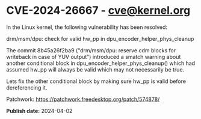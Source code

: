 # CVE-2024-26667 - cve@kernel.org

In the Linux kernel, the following vulnerability has been resolved:

drm/msm/dpu: check for valid hw_pp in dpu_encoder_helper_phys_cleanup

The commit 8b45a26f2ba9 ("drm/msm/dpu: reserve cdm blocks for writeback
in case of YUV output") introduced a smatch warning about another
conditional block in dpu_encoder_helper_phys_cleanup() which had assumed
hw_pp will always be valid which may not necessarily be true.

Lets fix the other conditional block by making sure hw_pp is valid
before dereferencing it.

Patchwork: https://patchwork.freedesktop.org/patch/574878/

**Publish date:** 2024-04-02
